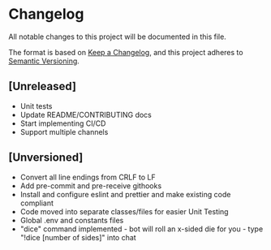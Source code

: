 # Changelog

All notable changes to this project will be documented in this file.

The format is based on [Keep a Changelog](https://keepachangelog.com/en/1.0.0/),
and this project adheres to [Semantic Versioning](https://semver.org/spec/v2.0.0.html).

## [Unreleased]

- Unit tests
- Update README/CONTRIBUTING docs
- Start implementing CI/CD
- Support multiple channels

## [Unversioned]

- Convert all line endings from CRLF to LF
- Add pre-commit and pre-receive githooks
- Install and configure eslint and prettier and make existing code compliant
- Code moved into separate classes/files for easier Unit Testing
- Global .env and constants files
- "dice" command implemented - bot will roll an x-sided die for you - type "!dice [number of sides]" into chat

